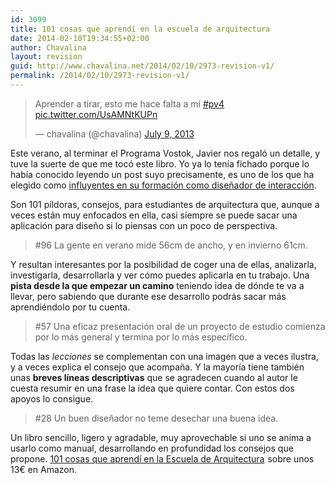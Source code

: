 ```yaml
---
id: 3099
title: 101 cosas que aprendí en la escuela de arquitectura
date: 2014-02-10T19:34:55+02:00
author: Chavalina
layout: revision
guid: http://www.chavalina.net/2014/02/10/2973-revision-v1/
permalink: /2014/02/10/2973-revision-v1/
---
```

<blockquote class="twitter-tweet" lang="en">
  <p>
    Aprender a tirar, esto me hace falta a mí <a href="https://twitter.com/search?q=%23pv4&src=hash">#pv4</a> <a href="http://t.co/UsAMNtKUPn">pic.twitter.com/UsAMNtKUPn</a>
  </p>
  
  <p>
    &mdash; chavalina (@chavalina) <a href="https://twitter.com/chavalina/statuses/354679351951892480">July 9, 2013</a>
  </p>
</blockquote>



Este verano, al terminar el Programa Vostok, Javier nos regaló un detalle, y tuve la suerte de que me tocó este libro. Yo ya lo tenía fichado porque lo había conocido leyendo un post suyo precisamente, es uno de los que ha elegido como <a title="26 books that shaped me as an interaction designer - Javier Cañada" href="http://www.vostokstudio.com/blog/2011/01/the-26-books-that-made-me-an-interaction-designer/" target="_blank">influyentes en su formación como diseñador de interacción</a>.

Son 101 píldoras, consejos, para estudiantes de arquitectura que, aunque a veces están muy enfocados en ella, casi siempre se puede sacar una aplicación para diseño si lo piensas con un poco de perspectiva.

> #96 La gente en verano mide 56cm de ancho, y en invierno 61cm.

Y resultan interesantes por la posibilidad de coger una de ellas, analizarla, investigarla, desarrollarla y ver cómo puedes aplicarla en tu trabajo. Una **pista desde la que empezar un camino** teniendo idea de dónde te va a llevar, pero sabiendo que durante ese desarrollo podrás sacar más aprendiéndolo por tu cuenta.

> #57 Una eficaz presentación oral de un proyecto de estudio comienza por lo más general y termina por lo más específico.

Todas las _lecciones_ se complementan con una imagen que a veces ilustra, y a veces explica el consejo que acompaña. Y la mayoría tiene también unas **breves líneas descriptivas** que se agradecen cuando al autor le cuesta resumir en una frase la idea que quiere contar. Con estos dos apoyos lo consigue.

> #28 Un buen diseñador no teme desechar una buena idea.

Un libro sencillo, ligero y agradable, muy aprovechable si uno se anima a usarlo como manual, desarrollando en profundidad los consejos que propone. [101 cosas que aprendí en la Escuela de Arquitectura](http://www.amazon.es/gp/product/8415289219/ref=as_li_ss_tl?ie=UTF8&camp=3626&creative=24822&creativeASIN=8415289219&linkCode=as2&tag=chavadiari-21)<img style="border: none !important; margin: 0px !important;" alt="" src="http://ir-es.amazon-adsystem.com/e/ir?t=chavadiari-21&l=as2&o=30&a=8415289219" width="1" height="1" border="0" /> sobre unos 13€ en Amazon.